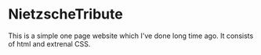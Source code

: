 # NietzscheTribute

This is a simple one page website which I've done long time ago. It consists of html and extrenal CSS. 
